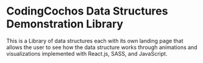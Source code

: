 # CodingCochos Data Structures Demonstration Library
 This is a Library of data structures each with its own landing page that allows the user to see how the data structure works through animations and visualizations implemented with React.js, SASS, and JavaScript.
